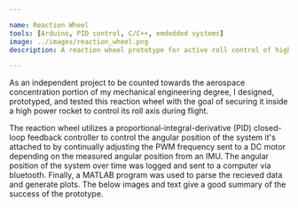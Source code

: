 ```yaml
---

name: Reaction Wheel
tools: [Arduino, PID control, C/C++, emdedded systems]
image: ../images/reaction_wheel.png
description: A reaction wheel prototype for active roll control of high-power rockets

---
```


As an independent project to be counted towards the aerospace concentration portion of my mechanical engineering degree,
I designed, prototyped, and tested this reaction wheel with the goal of securing it inside a high power rocket to
control its roll axis during flight.

The reaction wheel utilizes a proportional-integral-derivative (PID) closed-loop feedback controller to control
the angular position of the system it's attached to by continually adjusting the PWM frequency sent to a DC motor depending
on the measured angular position from an IMU. The angular position of the system over time was logged and sent to a computer
via bluetooth. Finally, a MATLAB program was used to parse the recieved data and generate plots. The below images and text
give a good summary of the success of the prototype.


